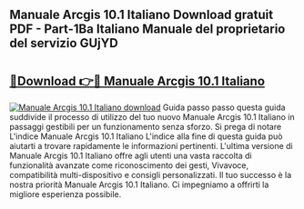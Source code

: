 ## Manuale Arcgis 10.1 Italiano Download gratuit PDF - Part-1Ba Italiano Manuale del proprietario del servizio GUjYD

# <h2><a href="http://dfgvpr3.blite.top/?on=Manuale+Arcgis+10.1+Italiano">🔗Download 👉🔴 Manuale Arcgis 10.1 Italiano</a></h2>

[![Manuale Arcgis 10.1 Italiano download](https://i.imgur.com/lujVjoI.png)](http://dfgvpr3.blite.top/?on=Manuale+Arcgis+10.1+Italiano)
Guida passo passo questa guida suddivide il processo di utilizzo del tuo nuovo Manuale Arcgis 10.1 Italiano in passaggi gestibili per un funzionamento senza sforzo. Si prega di notare L'indice Manuale Arcgis 10.1 Italiano L'indice alla fine di questa guida può aiutarti a trovare rapidamente le informazioni pertinenti. L'ultima versione di Manuale Arcgis 10.1 Italiano offre agli utenti una vasta raccolta di funzionalità avanzate come riconoscimento dei gesti, Vivavoce, compatibilità multi-dispositivo e consigli personalizzati. Il tuo successo è la nostra priorità Manuale Arcgis 10.1 Italiano. Ci impegniamo a offrirti la migliore esperienza possibile.

